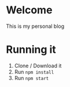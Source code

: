 # Welcome

This is my personal blog


# Running it

1. Clone / Download it
2. Run `npm install`
3. Run `npm start`
